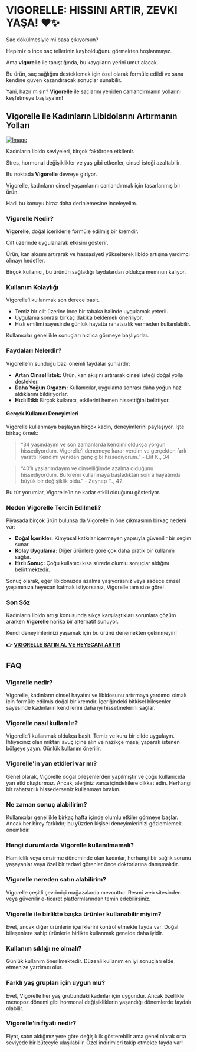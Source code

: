 # VIGORELLE: HISSINI ARTIR, ZEVKI YAŞA! ❤️✨

Saç dökülmesiyle mi başa çıkıyorsun? 

Hepimiz o ince saç tellerinin kaybolduğunu görmekten hoşlanmayız. 

Ama **vigorelle** ile tanıştığında, bu kaygıların yerini umut alacak. 

Bu ürün, saç sağlığını desteklemek için özel olarak formüle edildi ve sana kendine güven kazandıracak sonuçlar sunabilir. 

Yani, hazır mısın? **Vigorelle** ile saçlarını yeniden canlandırmanın yollarını keşfetmeye başlayalım!

## Vigorelle ile Kadınların Libidolarını Artırmanın Yolları

[![Image](https://www2.sellhealth.com/2/vigorelle_fpa.jpg)](https://gchaffi.com/5auI84qz)

Kadınların libido seviyeleri, birçok faktörden etkilenir. 

Stres, hormonal değişiklikler ve yaş gibi etkenler, cinsel isteği azaltabilir. 

Bu noktada **Vigorelle** devreye giriyor. 

Vigorelle, kadınların cinsel yaşamlarını canlandırmak için tasarlanmış bir ürün. 

Hadi bu konuyu biraz daha derinlemesine inceleyelim.

### Vigorelle Nedir?

**Vigorelle**, doğal içeriklerle formüle edilmiş bir kremdir. 

Cilt üzerinde uygulanarak etkisini gösterir. 

Ürün, kan akışını artırarak ve hassasiyeti yükselterek libido artışına yardımcı olmayı hedefler.

Birçok kullanıcı, bu ürünün sağladığı faydalardan oldukça memnun kalıyor.

### Kullanım Kolaylığı

Vigorelle’i kullanmak son derece basit. 

- Temiz bir cilt üzerine ince bir tabaka halinde uygulamak yeterli.
- Uygulama sonrası birkaç dakika beklemek öneriliyor.
- Hızlı emilimi sayesinde günlük hayatta rahatsızlık vermeden kullanılabilir.

Kullanıcılar genellikle sonuçları hızlıca görmeye başlıyorlar.

### Faydaları Nelerdir?

Vigorelle’in sunduğu bazı önemli faydalar şunlardır:

- **Artan Cinsel İstek:** Ürün, kan akışını artırarak cinsel isteği doğal yolla destekler.
- **Daha Yoğun Orgazm:** Kullanıcılar, uygulama sonrası daha yoğun haz aldıklarını bildiriyorlar.
- **Hızlı Etki:** Birçok kullanıcı, etkilerini hemen hissettiğini belirtiyor.

#### Gerçek Kullanıcı Deneyimleri

Vigorelle kullanmaya başlayan birçok kadın, deneyimlerini paylaşıyor. İşte birkaç örnek:

> “34 yaşındayım ve son zamanlarda kendimi oldukça yorgun hissediyordum. 
> Vigorelle’i denemeye karar verdim ve gerçekten fark yarattı! 
> Kendimi yeniden genç gibi hissediyorum.” - Elif K., 34

> “40’lı yaşlarımdayım ve cinselliğimde azalma olduğunu hissediyordum. 
> Bu kremi kullanmaya başladıktan sonra hayatımda büyük bir değişiklik oldu.” - Zeynep T., 42

Bu tür yorumlar, Vigorelle’in ne kadar etkili olduğunu gösteriyor.

### Neden Vigorelle Tercih Edilmeli?

Piyasada birçok ürün bulunsa da Vigorelle’in öne çıkmasının birkaç nedeni var:

- **Doğal İçerikler:** Kimyasal katkılar içermeyen yapısıyla güvenilir bir seçim sunar.
- **Kolay Uygulama:** Diğer ürünlere göre çok daha pratik bir kullanım sağlar.
- **Hızlı Sonuç:** Çoğu kullanıcı kısa sürede olumlu sonuçlar aldığını belirtmektedir.

Sonuç olarak, eğer libidonuzda azalma yaşıyorsanız veya sadece cinsel yaşamınıza heyecan katmak istiyorsanız, Vigorelle tam size göre!

### Son Söz

Kadınların libido artışı konusunda sıkça karşılaştıkları sorunlara çözüm ararken **Vigorelle** harika bir alternatif sunuyor. 

Kendi deneyimlerinizi yaşamak için bu ürünü denemekten çekinmeyin!



**👉 [VIGORELLE SATIN AL VE HEYECANI ARTIR](https://gchaffi.com/5auI84qz)**

## FAQ

### Vigorelle nedir?
Vigorelle, kadınların cinsel hayatını ve libidosunu artırmaya yardımcı olmak için formüle edilmiş doğal bir kremdir. İçeriğindeki bitkisel bileşenler sayesinde kadınların kendilerini daha iyi hissetmelerini sağlar.

### Vigorelle nasıl kullanılır?
Vigorelle'i kullanmak oldukça basit. Temiz ve kuru bir cilde uygulayın. İhtiyacınız olan miktarı avuç içine alın ve nazikçe masaj yaparak istenen bölgeye yayın. Günlük kullanım önerilir.

### Vigorelle'in yan etkileri var mı?
Genel olarak, Vigorelle doğal bileşenlerden yapılmıştır ve çoğu kullanıcıda yan etki oluşturmaz. Ancak, alerjiniz varsa içindekilere dikkat edin. Herhangi bir rahatsızlık hissederseniz kullanmayı bırakın.

### Ne zaman sonuç alabilirim?
Kullanıcılar genellikle birkaç hafta içinde olumlu etkiler görmeye başlar. Ancak her birey farklıdır; bu yüzden kişisel deneyimlerinizi gözlemlemek önemlidir.

### Hangi durumlarda Vigorelle kullanılmamalı?
Hamilelik veya emzirme döneminde olan kadınlar, herhangi bir sağlık sorunu yaşayanlar veya özel bir tedavi görenler önce doktorlarına danışmalıdır.

### Vigorelle nereden satın alabilirim?
Vigorelle çeşitli çevrimiçi mağazalarda mevcuttur. Resmi web sitesinden veya güvenilir e-ticaret platformlarından temin edebilirsiniz.

### Vigorelle ile birlikte başka ürünler kullanabilir miyim?
Evet, ancak diğer ürünlerin içeriklerini kontrol etmekte fayda var. Doğal bileşenlere sahip ürünlerle birlikte kullanmak genelde daha iyidir.

### Kullanım sıklığı ne olmalı?
Günlük kullanım önerilmektedir. Düzenli kullanım en iyi sonuçları elde etmenize yardımcı olur.

### Farklı yaş grupları için uygun mu?
Evet, Vigorelle her yaş grubundaki kadınlar için uygundur. Ancak özellikle menopoz dönemi gibi hormonal değişikliklerin yaşandığı dönemlerde faydalı olabilir.

### Vigorelle’in fiyatı nedir?
Fiyat, satın aldığınız yere göre değişiklik gösterebilir ama genel olarak orta seviyede bir bütçeyle ulaşılabilir. Özel indirimleri takip etmekte fayda var!